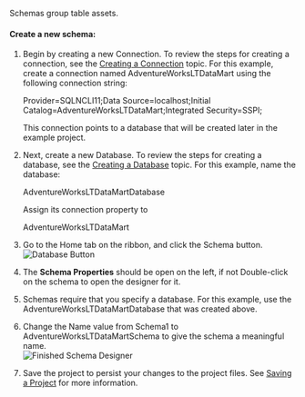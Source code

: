 Schemas group table assets.

#### Create a new schema:

1.  Begin by creating a new Connection. To review the steps for creating a connection, see the [Creating a Connection](Creating%20a%20New%20Connection) topic. For this example, create a connection named AdventureWorksLTDataMart using the following connection string:

    Provider=SQLNCLI11;Data Source=localhost;Initial Catalog=AdventureWorksLTDataMart;Integrated Security=SSPI;

    This connection points to a database that will be created later in the example project.  

2.  Next, create a new Database. To review the steps for creating a database, see the [Creating a Database](Creating%20a%20New%20Database) topic. For this example, name the database:  

    AdventureWorksLTDataMartDatabase

    Assign its connection property to

    AdventureWorksLTDataMart

3.  Go to the Home tab on the ribbon, and click the Schema button.  
    ![Database Button](https://varigencecom.blob.core.windows.net/images-mistdocumentation/005a_Step03.png)
4.  The **Schema Properties** should be open on the left, if not Double-click on the schema to open the designer for it.  

5.  Schemas require that you specify a database. For this example, use the AdventureWorksLTDataMartDatabase that was created above.  

6.  Change the Name value from Schema1 to AdventureWorksLTDataMartSchema to give the schema a meaningful name.  
    ![Finished Schema Designer](https://varigencecom.blob.core.windows.net/images-mistdocumentation/005a_Step06.gif)
7.  Save the project to persist your changes to the project files. See [Saving a Project](Saving%20a%20Project) for more information.
